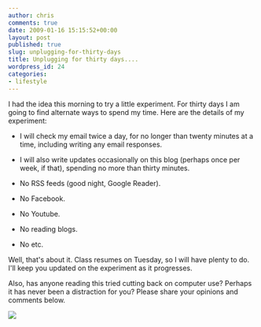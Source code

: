 ```yaml
---
author: chris
comments: true
date: 2009-01-16 15:15:52+00:00
layout: post
published: true
slug: unplugging-for-thirty-days
title: Unplugging for thirty days....
wordpress_id: 24
categories:
- lifestyle
---
```


I had the idea this morning to try a little experiment. For thirty days I am going to find alternate ways to spend my time. Here are the details of my experiment:



	
  * I will check my email twice a day, for no longer than twenty minutes at a time, including writing any email responses.

	
  * I will also write updates occasionally on this blog (perhaps once per week, if that), spending no more than thirty minutes.

	
  * No RSS feeds (good night, Google Reader).

	
  * No Facebook.

	
  * No Youtube.

	
  * No reading blogs.

	
  * No etc.


Well, that's about it. Class resumes on Tuesday, so I will have plenty to do. I'll keep you updated on the experiment as it progresses.

Also, has anyone reading this tried cutting back on computer use? Perhaps it has never been a distraction for you? Please share your opinions and comments below.

![](chrome://dictionarytip/skin/book.png)
